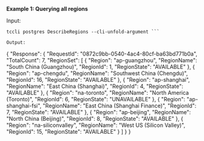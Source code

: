 **Example 1: Querying all regions**



Input: 

```
tccli postgres DescribeRegions --cli-unfold-argument ```

Output: 
```
{
    "Response": {
        "RequestId": "0872c9bb-0540-4ac4-80cf-ba63bd771b0a",
        "TotalCount": 7,
        "RegionSet": [
            {
                "Region": "ap-guangzhou",
                "RegionName": "South China (Guangzhou)",
                "RegionId": 1,
                "RegionState": "AVAILABLE"
            },
            {
                "Region": "ap-chengdu",
                "RegionName": "Southwest China (Chengdu)",
                "RegionId": 16,
                "RegionState": "AVAILABLE"
            },
            {
                "Region": "ap-shanghai",
                "RegionName": "East China (Shanghai)",
                "RegionId": 4,
                "RegionState": "AVAILABLE"
            },
            {
                "Region": "na-toronto",
                "RegionName": "North America (Toronto)",
                "RegionId": 6,
                "RegionState": "UNAVAILABLE"
            },
            {
                "Region": "ap-shanghai-fsi",
                "RegionName": "East China (Shanghai Finance)",
                "RegionId": 7,
                "RegionState": "AVAILABLE"
            },
            {
                "Region": "ap-beijing",
                "RegionName": "North China (Beijing)",
                "RegionId": 8,
                "RegionState": "AVAILABLE"
            },
            {
                "Region": "na-siliconvalley",
                "RegionName": "West US (Silicon Valley)",
                "RegionId": 15,
                "RegionState": "AVAILABLE"
            }
        ]
    }
}
```

